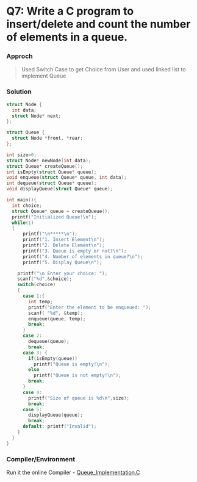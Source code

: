 # Q7: Write a C program to insert/delete and count the number of elements in a queue. 

### Approch
> Used Switch Case to get Choice from User and used linked list to implement Queue 

### Solution
```C
struct Node {
  int data;
  struct Node* next;
};

struct Queue {
  struct Node *front, *rear;
};

int size=0;
struct Node* newNode(int data); 
struct Queue* createQueue();
int isEmpty(struct Queue* queue);
void enqueue(struct Queue* queue, int data);
int dequeue(struct Queue* queue);
void displayQueue(struct Queue* queue);

int main(){
  int choice;
  struct Queue* queue = createQueue();
  printf("Initialized Queue!\n");
  while(1)
  {
      printf("\n*****\n");
      printf("1. Insert Element\n");
      printf("2. Delete Element\n");
      printf("3. Queue is empty or not?\n");
      printf("4. Number of elements in queue?\n");
      printf("5. Display Queue\n");

    printf("\n Enter your choice: ");
    scanf("%d",&choice);
    switch(choice)
    {
      case 1:{
        int temp;
        printf("Enter the element to be enqueued: ");
        scanf( "%d", &temp);
        enqueue(queue, temp);
        break;
      }
      case 2: 
        dequeue(queue);
        break;
      case 3: {
        if(isEmpty(queue)) 
          printf("Queue is empty!\n");
        else
          printf("Queue is not empty!\n");
        break;
      }
      case 4:
        printf("Size of queue is %d\n",size);
        break;
      case 5:
        displayQueue(queue);
        break;
      default: printf("Invalid");
    }
  }
}
```

### Compiler/Environment
Run it the online Compiler - [Queue_Implementation.C](https://replit.com/@AaquilAhamed/Q7-Queue-Implementation#main.c)
